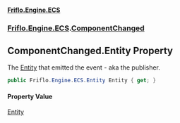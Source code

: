 #### [Friflo.Engine.ECS](index.md#'index')
### [Friflo.Engine.ECS](Friflo.Engine.ECS.md#'Friflo.Engine.ECS').[ComponentChanged](ComponentChanged.md#'Friflo.Engine.ECS.ComponentChanged')

## ComponentChanged.Entity Property

The [Entity](ComponentChanged.Entity.md#'Friflo.Engine.ECS.ComponentChanged.Entity') that emitted the event - aka the publisher.

```csharp
public Friflo.Engine.ECS.Entity Entity { get; }
```

#### Property Value
[Entity](Entity.md#'Friflo.Engine.ECS.Entity')